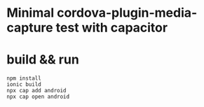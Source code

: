 # Minimal cordova-plugin-media-capture test with capacitor

# build && run
```
npm install
ionic build
npx cap add android
npx cap open android
```


